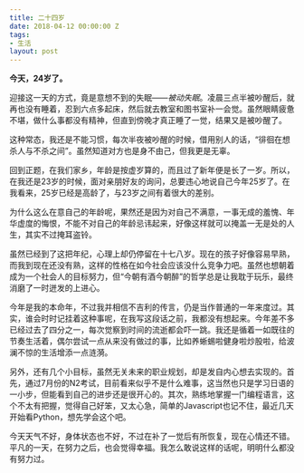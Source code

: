 ```yaml
---
title: 二十四岁
date: 2018-04-12 00:00:00 Z
tags:
- 生活
layout: post
---
```


**今天，24岁了。**

迎接这一天的方式，竟是意想不到的失眠——*被动失眠*。凌晨三点半被吵醒后，就再也没有睡着，忍到六点多起床，然后就去教室和图书室补一会觉。虽然眼睛疲惫不堪，做什么事都没有精神，但直到傍晚才真正睡了一觉，结果又是被吵醒了。

这种常态，我还是不能习惯，每次半夜被吵醒的时候，借用别人的话，“徘徊在想杀人与不杀之间”。虽然知道对方也是身不由己，但我更是无辜。

回到正题，在我们家乡，年龄是按虚岁算的，而且过了新年便是长了一岁。所以，在我还是23岁的时候，面对亲朋好友的询问，总要违心地说自己今年25岁了。在我看来，25岁已经是高龄了，与23岁之间有着很大的差别。

为什么这么在意自己的年龄呢，果然还是因为对自己不满意，一事无成的羞愧、年华虚度的悔恨，不能不对自己的年龄忌讳起来，好像这样就可以掩盖一无是处的人生，其实不过掩耳盗铃。

虽然已经到了这把年纪，心理上却仍停留在十七八岁。现在的孩子好像容易早熟，而我到现在还没有熟，这样的性格在如今社会应该没什么竞争力吧。虽然也想朝着成为一个社会人的目标努力，但“今朝有酒今朝醉”的哲学总是让我耽于玩乐，最终消磨了一时迸发的上进心。

今年是我的本命年，不过我并相信不吉利的传言，仍是当作普通的一年来度过。其实，谁会时时记挂着这种事呢，在我写这段话之前，我都没有想起来。今年差不多已经过去了四分之一，每次觉察到时间的流逝都会吓一跳。我还是循着一如既往的节奏生活着，偶尔尝试一点从来没有做过的事，比如养蜥蜴啦健身啦炒股啦，给波澜不惊的生活增添一点涟漪。

另外，还有几个小目标，虽然无关未来的职业规划，却是发自内心想去实现的。首先，通过7月份的N2考试，目前看来似乎不是什么难事，这当然也只是学习日语的一小步，但能看到自己的进步还是很开心的。其次，熟练地掌握一门编程语言，这个不太有把握，觉得自己好笨，又太心急，简单的Javascript也记不住，最近几天开始看Python，想先学会这个吧。

今天天气不好，身体状态也不好，不过在补了一觉后有所恢复，现在心情还不错。平凡的一天，在努力之后，也会觉得幸福。我怎么敢说这样的话呢，明明什么都没有努力过。